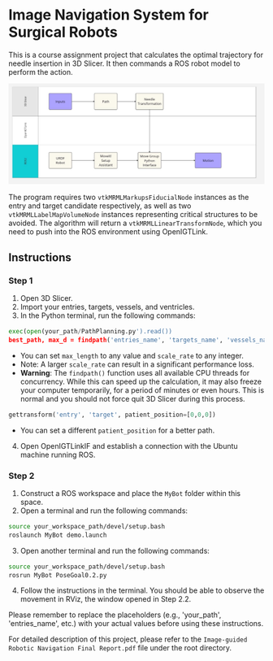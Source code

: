 # Image Navigation System for Surgical Robots

This is a course assignment project that calculates the optimal trajectory for needle insertion in 3D Slicer. It then commands a ROS robot model to perform the action.

![Overall Work Flow](./readme_pic.jpg)


The program requires two `vtkMRMLMarkupsFiducialNode` instances as the entry and target candidate respectively, as well as two `vtkMRMLLabelMapVolumeNode` instances representing critical structures to be avoided. The algorithm will return a `vtkMRMLLinearTransformNode`, which you need to push into the ROS environment using OpenIGTLink.

## Instructions

### Step 1
1. Open 3D Slicer.
2. Import your entries, targets, vessels, and ventricles.
3. In the Python terminal, run the following commands:
```python
exec(open(your_path/PathPlanning.py').read())  
best_path, max_d = findpath('entries_name', 'targets_name', 'vessels_name', 'ventricles_name', max_length=infinity, scale_rate=1)
```
   - You can set `max_length` to any value and `scale_rate` to any integer.
   - Note: A larger `scale_rate` can result in a significant performance loss.
   - __Warning__: The `findpath()` function uses all available CPU threads for concurrency. While this can speed up the calculation, it may also freeze your computer temporarily, for a period of minutes or even hours. This is normal and you should not force quit 3D Slicer during this process.
```python
gettransform('entry', 'target', patient_position=[0,0,0])
```
   - You can set a different `patient_position` for a better path.

4. Open OpenIGTLinkIF and establish a connection with the Ubuntu machine running ROS.

### Step 2
1. Construct a ROS workspace and place the `MyBot` folder within this space.
2. Open a terminal and run the following commands:
```bash
source your_workspace_path/devel/setup.bash  
roslaunch MyBot demo.launch
```
3. Open another terminal and run the following commands:
```bash
source your_workspace_path/devel/setup.bash  
rosrun MyBot PoseGoal0.2.py
```
4. Follow the instructions in the terminal. You should be able to observe the movement in RViz, the window opened in Step 2.2.

Please remember to replace the placeholders (e.g., 'your_path', 'entries_name', etc.) with your actual values before using these instructions.

For detailed description of this project, please refer to the `Image-guided Robotic Navigation Final Report.pdf` file under the root directory.
